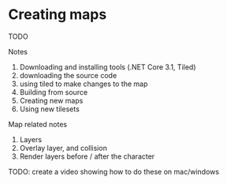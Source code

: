 # Creating maps

TODO

Notes

1. Downloading and installing tools (.NET Core 3.1, Tiled)
2. downloading the source code
3. using tiled to make changes to the map
4. Building from source
5. Creating new maps
6. Using new tilesets

Map related notes

1. Layers
2. Overlay layer, and collision
3. Render layers before / after the character

TODO: create a video showing how to do these on mac/windows

